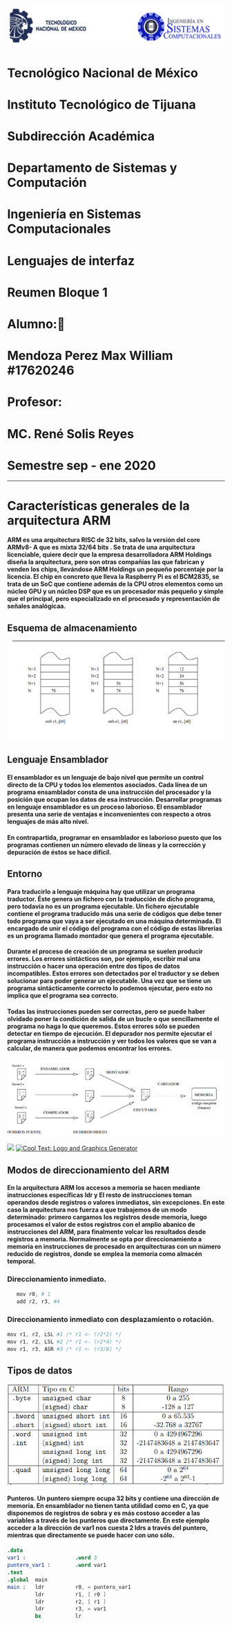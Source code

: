 ![](imagenes/portadatcnm.png)

#  Tecnológico Nacional de México
#  Instituto Tecnológico de Tijuana
#  Subdirección Académica

#  Departamento de Sistemas y Computación
#  Ingeniería en Sistemas Computacionales
#  Lenguajes de interfaz 

#  Reumen Bloque 1

# Alumno:📝 
# Mendoza Perez Max William #17620246
   

# Profesor:
# MC. René Solis Reyes
# Semestre sep - ene 2020


-----
# Características generales de la arquitectura ARM


#### ARM es una arquitectura RISC de 32 bits, salvo la versión del core ARMv8- A que es mixta 32/64 bits . Se trata de una arquitectura licenciable, quiere decir que la empresa desarrolladora ARM Holdings diseña la arquitectura, pero son otras compañías las que fabrican y venden los chips, llevándose ARM Holdings un pequeño porcentaje por la licencia. El chip en concreto que lleva la Raspberry Pi es el BCM2835, se trata de un SoC que contiene además de la CPU otros elementos como un núcleo GPU y un núcleo DSP que es un procesador más pequeño y simple que el principal, pero especializado en el procesado y representación de señales analógicaa.

## Esquema de almacenamiento

![](imagenes/Esquema.PNG)

## Lenguaje Ensamblador

#### El ensamblador es un lenguaje de bajo nivel que permite un control directo de la CPU y todos los elementos asociados. Cada línea de un programa ensamblador consta de una instrucción del procesador y la posición que ocupan los datos de esa instrucción. Desarrollar programas en lenguaje ensamblador es un proceso laborioso. El ensamblador presenta una serie de ventajas e inconvenientes con respecto a otros lenguajes de más alto nivel.
#### En contrapartida, programar en ensamblador es laborioso puesto que los programas contienen un número elevado de líneas y la corrección y depuración de éstos se hace difícil.


## Entorno 

#### Para traducirlo a lenguaje máquina hay que utilizar un programa traductor. Éste genera un fichero con la traducción de dicho programa, pero todavía no es un programa ejecutable. Un fichero ejecutable contiene el programa traducido más una serie de códigos que debe tener todo programa que vaya a ser ejecutado en una máquina determinada. El encargado de unir el código del programa con el código de estas librerías es un programa llamado montador que genera el programa ejecutable.

#### Durante el proceso de creación de un programa se suelen producir errores. Los errores sintácticos son, por ejemplo, escribir mal una instrucción o hacer una operación entre dos tipos de datos incompatibles. Estos errores son detectados por el traductor y se deben solucionar para poder generar un ejecutable. Una vez que se tiene un programa sintácticamente correcto lo podemos ejecutar, pero esto no implica que el programa sea correcto.

#### Todas las instrucciones pueden ser correctas, pero se puede haber olvidado poner la condición de salida de un bucle o que sencillamente el programa no haga lo que queremos. Estos errores sólo se pueden detectar en tiempo de ejecución. El depurador nos permite ejecutar el programa instrucción a instrucción y ver todos los valores que se van a calcular, de manera que podemos encontrar los errores.

![](imagenes/Entorno.PNG)


![](https://images.cooltext.com/5474912.png)
<a href="http://cooltext.com" target="_top"><img src="https://cooltext.com/images/ct_pixel.gif" width="80" height="15" alt="Cool Text: Logo and Graphics Generator" border="0" /></a>


## Modos de direccionamiento del ARM

#### En la arquitectura ARM los accesos a memoria se hacen mediante instrucciones específicas ldr y El resto de instrucciones toman operandos desde registros o valores inmediatos, sin excepciones. En este caso la arquitectura nos fuerza a que trabajemos de un modo determinado: primero cargamos los registros desde memoria, luego procesamos el valor de estos registros con el amplio abanico de instrucciones del ARM, para finalmente volcar los resultados desde registros a memoria. Normalmente se opta por direccionamiento a memoria en instrucciones de procesado en arquitecturas con un número reducido de registros, donde se emplea la memoria como almacén temporal.

### Direccionamiento inmediato.
```s
   mov r0, # 1
   add r2, r3, #4
```

### Direccionamiento inmediato con desplazamiento o rotación.
```s
mov r1, r2, LSL #1 /* r1 <- (r2*2) */
mov r1, r2, LSL #2 /* r1 <- (r2*4) */
mov r1, r3, ASR #3 /* r1 <- (r3/8) */
```

## Tipos de datos
![](imagenes/Datos.PNG)

#### Punteros. Un puntero siempre ocupa 32 bits y contiene una dirección de memoria. En ensamblador no tienen tanta utilidad como en C, ya que disponemos de registros de sobra y es más costoso acceder a las variables a través de los punteros que directamente. En este ejemplo acceder a la dirección de var1 nos cuesta 2 ldrs a través del puntero, mientras que directamente se puede hacer con uno sólo.

```s
.data
var1 :                .word 3
puntero_var1 :        .word var1
.text
.global  main
main :   ldr          r0, = puntero_var1
         ldr          r1, [ r0 ]
         ldr          r2, [ r1 ]
         ldr          r3, = var1
         bx           lr

```


